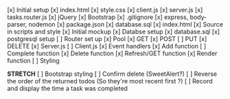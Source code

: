 [x] Initial setup
    [x] index.html
    [x] style.css
    [x] client.js
    [x] server.js
    [x] tasks.router.js
    [x] jQuery
    [x] Bootstrap
    [x] .gitignore
    [x] express, body-parser, nodemon
    [x] package.json
    [x] database.sql
[x] index.html
    [x] Source in scripts and style
    [x] Initial mockup
[x] Databse setup
    [x] database.sql
    [x] postgresql setup
[ ] Router set up
    [x] Pool
    [x] GET
    [x] POST
    [ ] PUT
    [x] DELETE
[x] Server.js
[ ] Client.js
    [x] Event handlers
    [x] Add function
    [ ] Complete function
    [x] Delete function
    [x] Refresh/GET function
    [x] Render function
[ ] Styling

**STRETCH**
[ ] Bootstrap styling
[ ] Confirm delete (SweetAlert?)
[ ] Reverse the order of the returned todos (So they're most recent first ?)
[ ] Record and display the time a task was completed
